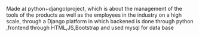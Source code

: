 Made a( python+django)project, which is about the management of the tools of the products as well as the employees in the industry on a high scale, through a Django platform
in which backened is done through python ,frontend through HTML,JS,Bootstrap and used mysql for data base
